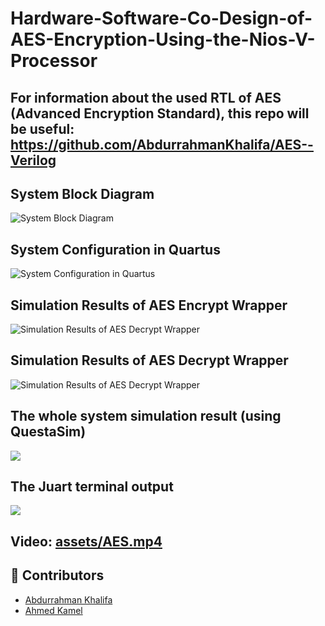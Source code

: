 # Hardware-Software-Co-Design-of-AES-Encryption-Using-the-Nios-V-Processor
## For information about the used RTL of AES (Advanced Encryption Standard), this repo will be useful: https://github.com/AbdurrahmanKhalifa/AES--Verilog

## System Block Diagram
![System Block Diagram](assets/System%20Block%20Diagram.png)

## System Configuration in Quartus
![System Configuration in Quartus](assets/System%20Configuration%20in%20Quartus.png)

## Simulation Results of AES Encrypt Wrapper
![Simulation Results of AES Decrypt Wrapper](assets/Simulation%20Results%20of%20AES%20Encrypt%20Wrapper.png)

## Simulation Results of AES Decrypt Wrapper
![Simulation Results of AES Decrypt Wrapper](assets/Simulation%20Results%20of%20AES%20Decrypt%20Wrapper.png)

## The whole system simulation result (using QuestaSim)
![](assets/Simulation%20Result%20of%20the%20whole%20system.png)

## The Juart terminal output
![](assets/Juart%20terminal%20output.png)

## Video: [assets/AES.mp4](assets/AES.mp4)

## 👥 Contributors

- [Abdurrahman Khalifa](https://github.com/AbdurrahmanKhalifa)
- [Ahmed Kamel](https://github.com/ahmd-kamel)
